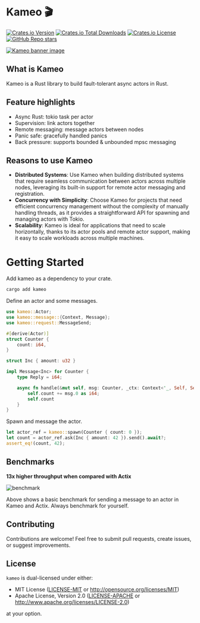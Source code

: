 # Kameo 🎬

[![Crates.io Version](https://img.shields.io/crates/v/kameo)](https://crates.io/crates/kameo)
[![Crates.io Total Downloads](https://img.shields.io/crates/d/kameo)](https://crates.io/crates/kameo)
[![Crates.io License](https://img.shields.io/crates/l/kameo)](https://crates.io/crates/kameo)
[![GitHub Repo stars](https://img.shields.io/github/stars/tqwewe/kameo)](https://github.com/tqwewe/kameo)

[![Kameo banner image](https://github.com/tqwewe/kameo/blob/main/banner.png?raw=true)](https://github.com/tqwewe/kameo)

## What is Kameo

Kameo is a Rust library to build fault-tolerant async actors in Rust.

## Feature highlights

* Async Rust: tokio task per actor
* Supervision: link actors together
* Remote messaging: message actors between nodes
* Panic safe: gracefully handled panics
* Back pressure: supports bounded & unbounded mpsc messaging


## Reasons to use Kameo

* **Distributed Systems**: Use Kameo when building distributed systems that require seamless communication between actors across multiple nodes, leveraging its built-in support for remote actor messaging and registration.
* **Concurrency with Simplicity**: Choose Kameo for projects that need efficient concurrency management without the complexity of manually handling threads, as it provides a straightforward API for spawning and managing actors with Tokio.
* **Scalability**: Kameo is ideal for applications that need to scale horizontally, thanks to its actor pools and remote actor support, making it easy to scale workloads across multiple machines.


# Getting Started

Add kameo as a dependency to your crate.

```bash
cargo add kameo
```

Define an actor and some messages.

```rust
use kameo::Actor;
use kameo::message::{Context, Message};
use kameo::request::MessageSend;

#[derive(Actor)]
struct Counter {
    count: i64,
}

struct Inc { amount: u32 }

impl Message<Inc> for Counter {
    type Reply = i64;

    async fn handle(&mut self, msg: Counter, _ctx: Context<'_, Self, Self::Reply>) -> Self::Reply {
        self.count += msg.0 as i64;
        self.count
    }
}
```

Spawn and message the actor.

```rust
let actor_ref = kameo::spawn(Counter { count: 0 });
let count = actor_ref.ask(Inc { amount: 42 }).send().await?;
assert_eq!(count, 42);
```

## Benchmarks

**13x higher throughput when compared with Actix**

![benchmark](https://github.com/tqwewe/kameo/raw/main/benchmark.svg)

Above shows a basic benchmark for sending a message to an actor in Kameo and Actix.
Always benchmark for yourself.

## Contributing

Contributions are welcome! Feel free to submit pull requests, create issues, or suggest improvements.

## License

`kameo` is dual-licensed under either:

- MIT License ([LICENSE-MIT](LICENSE-MIT) or <http://opensource.org/licenses/MIT>)
- Apache License, Version 2.0 ([LICENSE-APACHE](LICENSE-APACHE) or <http://www.apache.org/licenses/LICENSE-2.0>)

at your option.

